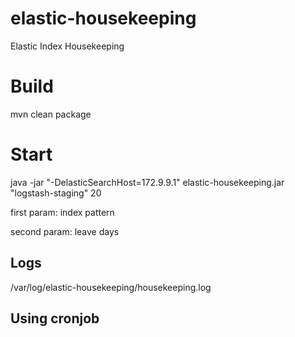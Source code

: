 # elastic-housekeeping
Elastic Index Housekeeping

# Build
mvn clean package

# Start
java -jar "-DelasticSearchHost=172.9.9.1" elastic-housekeeping.jar "logstash-staging" 20

first param: index pattern

second param: leave days

## Logs
/var/log/elastic-housekeeping/housekeeping.log

## Using cronjob
